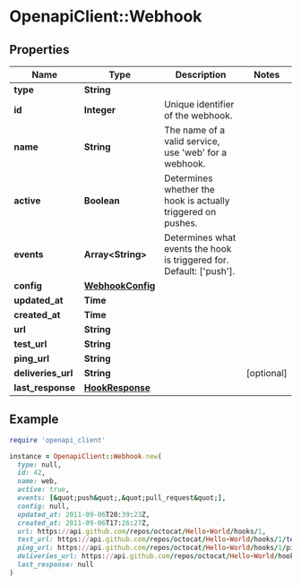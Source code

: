# OpenapiClient::Webhook

## Properties

| Name | Type | Description | Notes |
| ---- | ---- | ----------- | ----- |
| **type** | **String** |  |  |
| **id** | **Integer** | Unique identifier of the webhook. |  |
| **name** | **String** | The name of a valid service, use &#39;web&#39; for a webhook. |  |
| **active** | **Boolean** | Determines whether the hook is actually triggered on pushes. |  |
| **events** | **Array&lt;String&gt;** | Determines what events the hook is triggered for. Default: [&#39;push&#39;]. |  |
| **config** | [**WebhookConfig**](WebhookConfig.md) |  |  |
| **updated_at** | **Time** |  |  |
| **created_at** | **Time** |  |  |
| **url** | **String** |  |  |
| **test_url** | **String** |  |  |
| **ping_url** | **String** |  |  |
| **deliveries_url** | **String** |  | [optional] |
| **last_response** | [**HookResponse**](HookResponse.md) |  |  |

## Example

```ruby
require 'openapi_client'

instance = OpenapiClient::Webhook.new(
  type: null,
  id: 42,
  name: web,
  active: true,
  events: [&quot;push&quot;,&quot;pull_request&quot;],
  config: null,
  updated_at: 2011-09-06T20:39:23Z,
  created_at: 2011-09-06T17:26:27Z,
  url: https://api.github.com/repos/octocat/Hello-World/hooks/1,
  test_url: https://api.github.com/repos/octocat/Hello-World/hooks/1/test,
  ping_url: https://api.github.com/repos/octocat/Hello-World/hooks/1/pings,
  deliveries_url: https://api.github.com/repos/octocat/Hello-World/hooks/1/deliveries,
  last_response: null
)
```

